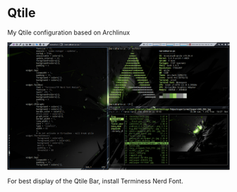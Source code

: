 # Qtile
My Qtile configuration based on Archlinux

![qtile_scrot](.scrots/qtile.png)

For best display of the Qtile Bar, install Terminess Nerd Font.


